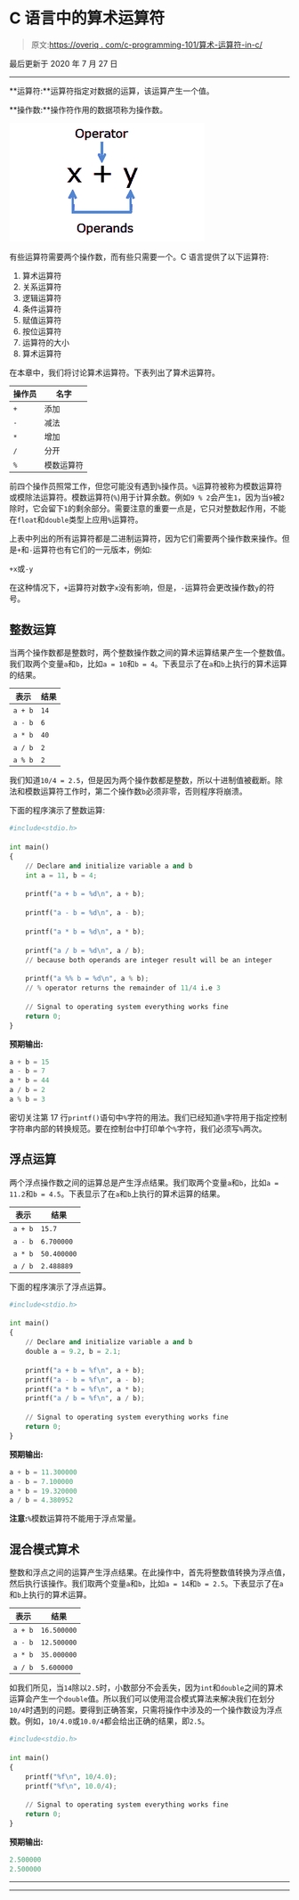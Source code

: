 # C 语言中的算术运算符

> 原文:[https://overiq . com/c-programming-101/算术-运算符-in-c/](https://overiq.com/c-programming-101/arithmetic-operators-in-c/)

最后更新于 2020 年 7 月 27 日

* * *

**运算符:**运算符指定对数据的运算，该运算产生一个值。

**操作数:**操作符作用的数据项称为操作数。

![](img/3eeca4e2f6d8d7c10ad523dc830f7943.png)

有些运算符需要两个操作数，而有些只需要一个。C 语言提供了以下运算符:

1.  算术运算符
2.  关系运算符
3.  逻辑运算符
4.  条件运算符
5.  赋值运算符
6.  按位运算符
7.  运算符的大小
8.  算术运算符

在本章中，我们将讨论算术运算符。下表列出了算术运算符。

| 操作员 | 名字 |
| --- | --- |
| `+` | 添加 |
| `-` | 减法 |
| `*` | 增加 |
| `/` | 分开 |
| `%` | 模数运算符 |

前四个操作员照常工作，但您可能没有遇到`%`操作员。`%`运算符被称为模数运算符或模除法运算符。模数运算符(`%`)用于计算余数。例如`9 % 2`会产生`1`，因为当`9`被`2`除时，它会留下`1`的剩余部分。需要注意的重要一点是，它只对整数起作用，不能在`float`和`double`类型上应用`%`运算符。

上表中列出的所有运算符都是二进制运算符，因为它们需要两个操作数来操作。但是`+`和`-`运算符也有它们的一元版本，例如:

`+x`或`-y`

在这种情况下，`+`运算符对数字`x`没有影响，但是，`-`运算符会更改操作数`y`的符号。

## 整数运算

当两个操作数都是整数时，两个整数操作数之间的算术运算结果产生一个整数值。我们取两个变量`a`和`b`，比如`a = 10`和`b = 4`。下表显示了在`a`和`b`上执行的算术运算的结果。

| 表示 | 结果 |
| --- | --- |
| `a + b` | `14` |
| `a - b` | `6` |
| `a * b` | `40` |
| `a / b` | `2` |
| `a % b` | `2` |

我们知道`10/4 = 2.5`，但是因为两个操作数都是整数，所以十进制值被截断。除法和模数运算符工作时，第二个操作数`b`必须非零，否则程序将崩溃。

下面的程序演示了整数运算:

```py
#include<stdio.h>

int main()
{
    // Declare and initialize variable a and b
    int a = 11, b = 4;

    printf("a + b = %d\n", a + b);

    printf("a - b = %d\n", a - b);

    printf("a * b = %d\n", a * b);

    printf("a / b = %d\n", a / b);
    // because both operands are integer result will be an integer

    printf("a %% b = %d\n", a % b);
    // % operator returns the remainder of 11/4 i.e 3

    // Signal to operating system everything works fine
    return 0;
}

```

**预期输出:**

```py
a + b = 15
a - b = 7
a * b = 44
a / b = 2
a % b = 3

```

密切关注第 17 行`printf()`语句中`%`字符的用法。我们已经知道`%`字符用于指定控制字符串内部的转换规范。要在控制台中打印单个`%`字符，我们必须写`%`两次。

## 浮点运算

两个浮点操作数之间的运算总是产生浮点结果。我们取两个变量`a`和`b`，比如`a = 11.2`和`b = 4.5`。下表显示了在`a`和`b`上执行的算术运算的结果。

| 表示 | 结果 |
| --- | --- |
| `a + b` | `15.7` |
| `a - b` | `6.700000` |
| `a * b` | `50.400000` |
| `a / b` | `2.488889` |

下面的程序演示了浮点运算。

```py
#include<stdio.h>

int main()
{
    // Declare and initialize variable a and b
    double a = 9.2, b = 2.1;

    printf("a + b = %f\n", a + b);
    printf("a - b = %f\n", a - b);
    printf("a * b = %f\n", a * b);
    printf("a / b = %f\n", a / b);

    // Signal to operating system everything works fine
    return 0;
}

```

**预期输出:**

```py
a + b = 11.300000
a - b = 7.100000
a * b = 19.320000
a / b = 4.380952

```

**注意:**`%`模数运算符不能用于浮点常量。

## 混合模式算术

整数和浮点之间的运算产生浮点结果。在此操作中，首先将整数值转换为浮点值，然后执行该操作。我们取两个变量`a`和`b`，比如`a = 14`和`b = 2.5`。下表显示了在`a`和`b`上执行的算术运算。

| 表示 | 结果 |
| --- | --- |
| `a + b` | `16.500000` |
| `a - b` | `12.500000` |
| `a * b` | `35.000000` |
| `a / b` | `5.600000` |

如我们所见，当`14`除以`2.5`时，小数部分不会丢失，因为`int`和`double`之间的算术运算会产生一个`double`值。所以我们可以使用混合模式算法来解决我们在划分`10/4`时遇到的问题。要得到正确答案，只需将操作中涉及的一个操作数设为浮点数。例如，`10/4.0`或`10.0/4`都会给出正确的结果，即`2.5`。

```py
#include<stdio.h>

int main()
{
    printf("%f\n", 10/4.0);
    printf("%f\n", 10.0/4);

    // Signal to operating system everything works fine
    return 0;
}

```

**预期输出:**

```py
2.500000
2.500000

```

* * *

* * *